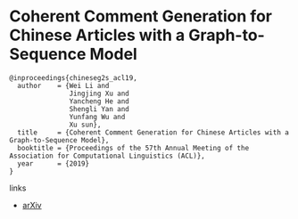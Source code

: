 # Coherent Comment Generation for Chinese Articles with a Graph-to-Sequence Model

```
@inproceedings{chineseg2s_acl19,
  author    = {Wei Li and
               Jingjing Xu and
               Yancheng He and
               Shengli Yan and
               Yunfang Wu and
               Xu sun},
  title     = {Coherent Comment Generation for Chinese Articles with a Graph-to-Sequence Model},
  booktitle = {Proceedings of the 57th Annual Meeting of the Association for Computational Linguistics (ACL)},
  year      = {2019}
}
```

links
- [arXiv](https://arxiv.org/abs/1906.01231)
